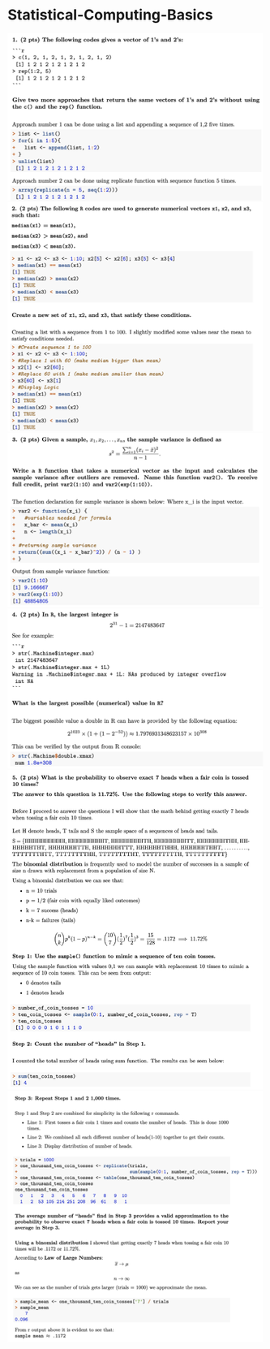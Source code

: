# Statistical-Computing-Basics

<p float="left">
  <img src="https://github.com/JaimeGoB/Statistical-Computing-Basics/blob/main/documentation/1.png">
  <img src="https://github.com/JaimeGoB/Statistical-Computing-Basics/blob/main/documentation/2.png">
  <img src="https://github.com/JaimeGoB/Statistical-Computing-Basics/blob/main/documentation/3.png">
  <img src="https://github.com/JaimeGoB/Statistical-Computing-Basics/blob/main/documentation/4.png">
  <img src="https://github.com/JaimeGoB/Statistical-Computing-Basics/blob/main/documentation/5.png">
  <img src="https://github.com/JaimeGoB/Statistical-Computing-Basics/blob/main/documentation/5.1.png">
</p>
